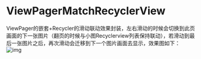 # ViewPagerMatchRecyclerView

ViewPager的嵌套+Recycler的滑动联动效果封装，左右滑动的时候会切换到此页画面的下一张图片（翻页的时候与小图Recyclerview列表保持联动），若滑动到最后一张图片之后，再次滑动会迁移到下一个图片画面去显示，效果图如下：
![img](https://github.com/crystalyf/ViewPagerMatchRecyclerView/blob/master/vv.gif)
